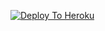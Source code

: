 [![Deploy To Heroku](https://www.herokucdn.com/deploy/button.svg)](https://heroku.com/deploy?template=https://github.com/KunalxDalal/Kunal-URL-Uploader)
